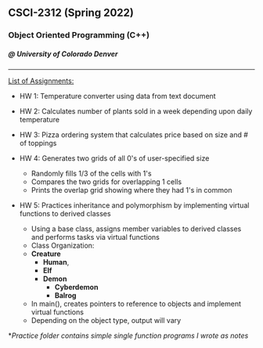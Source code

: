 ## CSCI-2312 (Spring 2022)
### Object Oriented Programming (C++)
##### @ University of Colorado Denver
---

<ins>List of Assignments:</ins> 
- HW 1: Temperature converter using data from text document
- HW 2: Calculates number of plants sold in a week depending upon daily temperature 
- HW 3: Pizza ordering system that calculates price based on size and # of toppings 
- HW 4: Generates two grids of all 0's of user-specified size
    - Randomly fills 1/3 of the cells with 1's
    - Compares the two grids for overlapping 1 cells
    - Prints the overlap grid showing where they had 1's in common

- HW 5: Practices inheritance and polymorphism by implementing virtual functions to derived classes
    - Using a base class, assigns member variables to derived classes and performs tasks via virtual functions
    - Class Organization: 
    - **Creature** 
        - **Human**, 
        - **Elf**
        - **Demon**
            - **Cyberdemon** 
            - **Balrog**
    - In main(), creates pointers to reference to objects and implement virtual functions
    - Depending on the object type, output will vary


**Practice folder contains simple single function programs I wrote as notes*